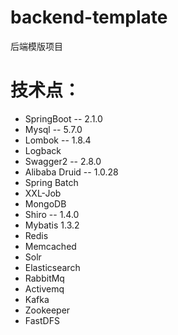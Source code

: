 # backend-template
后端模版项目

# 技术点：
- SpringBoot -- 2.1.0
- Mysql -- 5.7.0
- Lombok -- 1.8.4
- Logback 
- Swagger2 -- 2.8.0
- Alibaba Druid --  1.0.28
- Spring Batch
- XXL-Job
- MongoDB
- Shiro -- 1.4.0
- Mybatis 1.3.2
- Redis
- Memcached
- Solr
- Elasticsearch
- RabbitMq
- Activemq
- Kafka
- Zookeeper
- FastDFS
